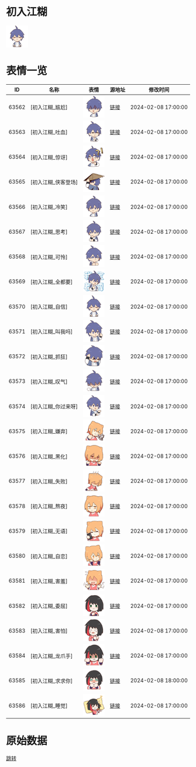 # 初入江糊

<img src="./cover.png" height="60" alt="cover" />

# 表情一览

|ID|名称|表情|源地址|修改时间|
|----|----|----|----|----|
|63562|[初入江糊_尴尬]|<img src="./pic/063562_%5B初入江糊_尴尬%5D.png" height="60" alt="尴尬"/>|[链接](https://i0.hdslb.com/bfs/garb/1fe862939148677a7f9dd87c7d953239d258f2e3.png)|2024-02-08 17:00:00|
|63563|[初入江糊_吐血]|<img src="./pic/063563_%5B初入江糊_吐血%5D.png" height="60" alt="吐血"/>|[链接](https://i0.hdslb.com/bfs/garb/fe7cb83503844c132d819fbcefe4aa6989f355a5.png)|2024-02-08 17:00:00|
|63564|[初入江糊_惊讶]|<img src="./pic/063564_%5B初入江糊_惊讶%5D.png" height="60" alt="惊讶"/>|[链接](https://i0.hdslb.com/bfs/garb/dc4cb414df6dbdc3510fbb1a773ffc662b765153.png)|2024-02-08 17:00:00|
|63565|[初入江糊_侠客登场]|<img src="./pic/063565_%5B初入江糊_侠客登场%5D.png" height="60" alt="侠客登场"/>|[链接](https://i0.hdslb.com/bfs/garb/d9b1f1a8e415908518c0a08b68bdf5d5c8f39df1.png)|2024-02-08 17:00:00|
|63566|[初入江糊_冷笑]|<img src="./pic/063566_%5B初入江糊_冷笑%5D.png" height="60" alt="冷笑"/>|[链接](https://i0.hdslb.com/bfs/garb/3959bdbe55f0317d090b64c4b250b332f7592c55.png)|2024-02-08 17:00:00|
|63567|[初入江糊_思考]|<img src="./pic/063567_%5B初入江糊_思考%5D.png" height="60" alt="思考"/>|[链接](https://i0.hdslb.com/bfs/garb/6aa8384264650695b440d3ddde156b51fe64e662.png)|2024-02-08 17:00:00|
|63568|[初入江糊_可怜]|<img src="./pic/063568_%5B初入江糊_可怜%5D.png" height="60" alt="可怜"/>|[链接](https://i0.hdslb.com/bfs/garb/369092f7ba165cf00b60c77a97af8adc15cf8c91.png)|2024-02-08 17:00:00|
|63569|[初入江糊_全都要]|<img src="./pic/063569_%5B初入江糊_全都要%5D.png" height="60" alt="全都要"/>|[链接](https://i0.hdslb.com/bfs/garb/408f92078aa87a78b83986b259eda918d23f9d23.png)|2024-02-08 17:00:00|
|63570|[初入江糊_自信]|<img src="./pic/063570_%5B初入江糊_自信%5D.png" height="60" alt="自信"/>|[链接](https://i0.hdslb.com/bfs/garb/39e25985cf5b9d3d670ee74d869ba4546de2b446.png)|2024-02-08 17:00:00|
|63571|[初入江糊_叫我吗]|<img src="./pic/063571_%5B初入江糊_叫我吗%5D.png" height="60" alt="叫我吗"/>|[链接](https://i0.hdslb.com/bfs/garb/70fda0485422e68e99ff9872aa106f71a861e400.png)|2024-02-08 17:00:00|
|63572|[初入江糊_抓狂]|<img src="./pic/063572_%5B初入江糊_抓狂%5D.png" height="60" alt="抓狂"/>|[链接](https://i0.hdslb.com/bfs/garb/1ecab9e7b5a10f2edee4025d89d4a1f225f03657.png)|2024-02-08 17:00:00|
|63573|[初入江糊_叹气]|<img src="./pic/063573_%5B初入江糊_叹气%5D.png" height="60" alt="叹气"/>|[链接](https://i0.hdslb.com/bfs/garb/1adbe656cd6914b0e455687b3bbde1894be52f10.png)|2024-02-08 17:00:00|
|63574|[初入江糊_你过来呀]|<img src="./pic/063574_%5B初入江糊_你过来呀%5D.png" height="60" alt="你过来呀"/>|[链接](https://i0.hdslb.com/bfs/garb/fe4005fe11eb429981e925d016789e5d53f81574.png)|2024-02-08 17:00:00|
|63575|[初入江糊_嫌弃]|<img src="./pic/063575_%5B初入江糊_嫌弃%5D.png" height="60" alt="嫌弃"/>|[链接](https://i0.hdslb.com/bfs/garb/ea0ae59ea259173d89dd22f9a8679b832f0abd2e.png)|2024-02-08 17:00:00|
|63576|[初入江糊_黑化]|<img src="./pic/063576_%5B初入江糊_黑化%5D.png" height="60" alt="黑化"/>|[链接](https://i0.hdslb.com/bfs/garb/acfd60c0e93f33e5babf6906e276c03744b15c6c.png)|2024-02-08 17:00:00|
|63577|[初入江糊_失败]|<img src="./pic/063577_%5B初入江糊_失败%5D.png" height="60" alt="失败"/>|[链接](https://i0.hdslb.com/bfs/garb/aed1e4e07006a7e9ff569b8b539abc9e45b7d248.png)|2024-02-08 17:00:00|
|63578|[初入江糊_熬夜]|<img src="./pic/063578_%5B初入江糊_熬夜%5D.png" height="60" alt="熬夜"/>|[链接](https://i0.hdslb.com/bfs/garb/b8ba4085f7da6e97e034e3c36bf2b91325b0f9fe.png)|2024-02-08 17:00:00|
|63579|[初入江糊_无语]|<img src="./pic/063579_%5B初入江糊_无语%5D.png" height="60" alt="无语"/>|[链接](https://i0.hdslb.com/bfs/garb/3da3cfb8d96a3c3c201c3c7d5c8f340a5003b4e5.png)|2024-02-08 17:00:00|
|63580|[初入江糊_自恋]|<img src="./pic/063580_%5B初入江糊_自恋%5D.png" height="60" alt="自恋"/>|[链接](https://i0.hdslb.com/bfs/garb/0a6309e35f1f06d98809b2663aedac8fb528005b.png)|2024-02-08 17:00:00|
|63581|[初入江糊_害羞]|<img src="./pic/063581_%5B初入江糊_害羞%5D.png" height="60" alt="害羞"/>|[链接](https://i0.hdslb.com/bfs/garb/933f970af080bd387d1c0a453afbdb6792288e7f.png)|2024-02-08 17:00:00|
|63582|[初入江糊_委屈]|<img src="./pic/063582_%5B初入江糊_委屈%5D.png" height="60" alt="委屈"/>|[链接](https://i0.hdslb.com/bfs/garb/75dc3286137303369c0b6a35bfe0457d47270f69.png)|2024-02-08 17:00:00|
|63583|[初入江糊_害怕]|<img src="./pic/063583_%5B初入江糊_害怕%5D.png" height="60" alt="害怕"/>|[链接](https://i0.hdslb.com/bfs/garb/c6cbd48b99578ee703f9886207874ded9b0fb0e9.png)|2024-02-08 17:00:00|
|63584|[初入江糊_龙爪手]|<img src="./pic/063584_%5B初入江糊_龙爪手%5D.png" height="60" alt="龙爪手"/>|[链接](https://i0.hdslb.com/bfs/garb/79b418774ab33b685d7a074cc45347f5433e27d0.png)|2024-02-08 17:00:00|
|63585|[初入江糊_求求你]|<img src="./pic/063585_%5B初入江糊_求求你%5D.png" height="60" alt="求求你"/>|[链接](https://i0.hdslb.com/bfs/garb/64cd88dd4765af76a373a9305ec65930a616c519.png)|2024-02-08 18:00:00|
|63586|[初入江糊_睡觉]|<img src="./pic/063586_%5B初入江糊_睡觉%5D.png" height="60" alt="睡觉"/>|[链接](https://i0.hdslb.com/bfs/garb/6bed2da13e4a1f7dda7ab4642b4045e8b446cb3f.png)|2024-02-08 17:00:00|

# 原始数据

[跳转](./raw.json)

